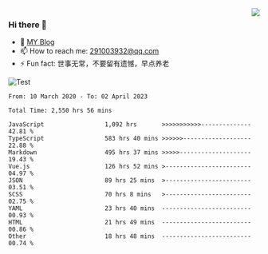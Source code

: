 <img align='right' src='https://github-readme-stats.vercel.app/api?username=niaogege&show_icons=true&theme=radical'/>

### Hi there 👋

- 🌱 [MY Blog](https://bythewayer.com/)
- 📫 How to reach me: 291003932@qq.com
- ⚡ Fun fact:  世事无常，不要留有遗憾，早点养老

![Test](https://github-readme-stats.vercel.app/api/top-langs/?username=niaogege&layout=compact)

<!--START_SECTION:waka-->

```text
From: 10 March 2020 - To: 02 April 2023

Total Time: 2,550 hrs 56 mins

JavaScript                 1,092 hrs       >>>>>>>>>>>--------------   42.81 %
TypeScript                 583 hrs 40 mins >>>>>>-------------------   22.88 %
Markdown                   495 hrs 37 mins >>>>>--------------------   19.43 %
Vue.js                     126 hrs 52 mins >------------------------   04.97 %
JSON                       89 hrs 25 mins  >------------------------   03.51 %
SCSS                       70 hrs 8 mins   >------------------------   02.75 %
YAML                       23 hrs 40 mins  -------------------------   00.93 %
HTML                       21 hrs 49 mins  -------------------------   00.86 %
Other                      18 hrs 48 mins  -------------------------   00.74 %
```

<!--END_SECTION:waka-->
